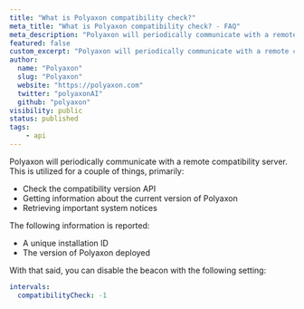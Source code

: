 ```yaml
---
title: "What is Polyaxon compatibility check?"
meta_title: "What is Polyaxon compatibility check? - FAQ"
meta_description: "Polyaxon will periodically communicate with a remote compatibility server to check compatibility version."
featured: false
custom_excerpt: "Polyaxon will periodically communicate with a remote compatibility server to check compatibility version."
author:
  name: "Polyaxon"
  slug: "Polyaxon"
  website: "https://polyaxon.com"
  twitter: "polyaxonAI"
  github: "polyaxon"
visibility: public
status: published
tags:
    - api
---
```


Polyaxon will periodically communicate with a remote compatibility server.
This is utilized for a couple of things, primarily:

 * Check the compatibility version API
 * Getting information about the current version of Polyaxon
 * Retrieving important system notices

The following information is reported:

 * A unique installation ID
 * The version of Polyaxon deployed

With that said, you can disable the beacon with the following setting:

```yaml
intervals:
  compatibilityCheck: -1
```
